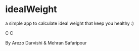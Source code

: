 # idealWeight
a simple app to calculate ideal weight that keep you healthy :)


C
C

By Arezo Darvishi
&
Mehran Safaripour
